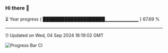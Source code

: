 ### Hi there 👋

⏳ Year progress { ████████████████████▁▁▁▁▁▁▁▁▁▁ } 67.69 %

---

⏰ Updated on Wed, 04 Sep 2024 18:19:02 GMT

![Progress Bar CI](https://github.com/liununu/liununu/workflows/Progress%20Bar%20CI/badge.svg)
